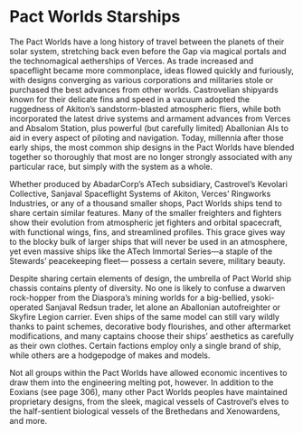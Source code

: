 

# Pact Worlds Starships

The Pact Worlds have a long history of travel between the planets of their solar system, stretching back even before the Gap via magical portals and the technomagical aetherships of Verces. As trade increased and spaceflight became more commonplace, ideas flowed quickly and furiously, with designs converging as various corporations and militaries stole or purchased the best advances from other worlds. Castrovelian shipyards known for their delicate fins and speed in a vacuum adopted the ruggedness of Akiton’s sandstorm-blasted atmospheric fliers, while both incorporated the latest drive systems and armament advances from Verces and Absalom Station, plus powerful (but carefully limited) Aballonian AIs to aid in every aspect of piloting and navigation. Today, millennia after those early ships, the most common ship designs in the Pact Worlds have blended together so thoroughly that most are no longer strongly associated with any particular race, but simply with the system as a whole.  
  
Whether produced by AbadarCorp’s ATech subsidiary, Castrovel’s Kevolari Collective, Sanjaval Spaceflight Systems of Akiton, Verces’ Ringworks Industries, or any of a thousand smaller shops, Pact Worlds ships tend to share certain similar features. Many of the smaller freighters and fighters show their evolution from atmospheric jet fighters and orbital spacecraft, with functional wings, fins, and streamlined profiles. This grace gives way to the blocky bulk of larger ships that will never be used in an atmosphere, yet even massive ships like the ATech Immortal Series—a staple of the Stewards’ peacekeeping fleet— possess a certain severe, military beauty.  
  
Despite sharing certain elements of design, the umbrella of Pact World ship chassis contains plenty of diversity. No one is likely to confuse a dwarven rock-hopper from the Diaspora’s mining worlds for a big-bellied, ysoki-operated Sanjaval Redsun trader, let alone an Aballonian autofreighter or Skyfire Legion carrier. Even ships of the same model can still vary wildly thanks to paint schemes, decorative body flourishes, and other aftermarket modifications, and many captains choose their ships’ aesthetics as carefully as their own clothes. Certain factions employ only a single brand of ship, while others are a hodgepodge of makes and models.  
  
Not all groups within the Pact Worlds have allowed economic incentives to draw them into the engineering melting pot, however. In addition to the Eoxians (see page 306), many other Pact Worlds peoples have maintained proprietary designs, from the sleek, magical vessels of Castrovel’s elves to the half-sentient biological vessels of the Brethedans and Xenowardens, and more.